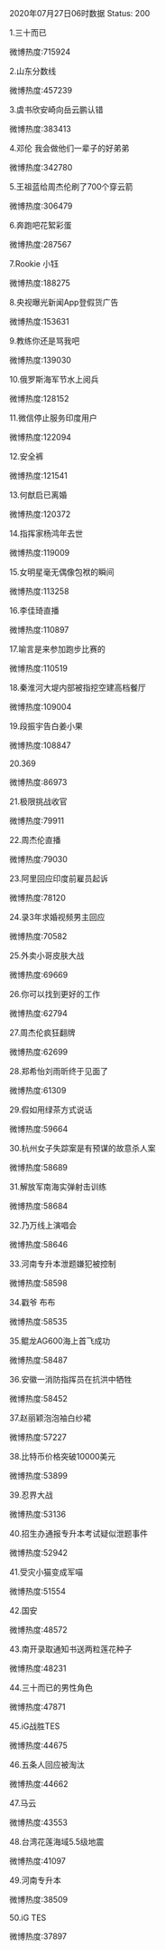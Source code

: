 2020年07月27日06时数据
Status: 200

1.三十而已

微博热度:715924

2.山东分数线

微博热度:457239

3.虞书欣安崎向岳云鹏认错

微博热度:383413

4.邓伦 我会做他们一辈子的好弟弟

微博热度:342780

5.王祖蓝给周杰伦刷了700个穿云箭

微博热度:306479

6.奔跑吧花絮彩蛋

微博热度:287567

7.Rookie 小钰

微博热度:188275

8.央视曝光新闻App登假货广告

微博热度:153631

9.教练你还是骂我吧

微博热度:139030

10.俄罗斯海军节水上阅兵

微博热度:128152

11.微信停止服务印度用户

微博热度:122094

12.安全裤

微博热度:121541

13.何猷启已离婚

微博热度:120372

14.指挥家杨鸿年去世

微博热度:119009

15.女明星毫无偶像包袱的瞬间

微博热度:113258

16.李佳琦直播

微博热度:110897

17.喻言是来参加跑步比赛的

微博热度:110519

18.秦淮河大堤内部被指挖空建高档餐厅

微博热度:109004

19.段振宇告白姜小果

微博热度:108847

20.369

微博热度:86973

21.极限挑战收官

微博热度:79911

22.周杰伦直播

微博热度:79030

23.阿里回应印度前雇员起诉

微博热度:78120

24.录3年求婚视频男主回应

微博热度:70582

25.外卖小哥皮肤大战

微博热度:69669

26.你可以找到更好的工作

微博热度:62794

27.周杰伦疯狂翻牌

微博热度:62699

28.郑希怡刘雨昕终于见面了

微博热度:61309

29.假如用绿茶方式说话

微博热度:59664

30.杭州女子失踪案是有预谋的故意杀人案

微博热度:58689

31.解放军南海实弹射击训练

微博热度:58684

32.乃万线上演唱会

微博热度:58646

33.河南专升本泄题嫌犯被控制

微博热度:58598

34.戳爷 布布

微博热度:58535

35.鲲龙AG600海上首飞成功

微博热度:58487

36.安徽一消防指挥员在抗洪中牺牲

微博热度:58452

37.赵丽颖泡泡袖白纱裙

微博热度:57227

38.比特币价格突破10000美元

微博热度:53899

39.忍界大战

微博热度:53136

40.招生办通报专升本考试疑似泄题事件

微博热度:52942

41.受灾小猫变成军喵

微博热度:51554

42.国安

微博热度:48572

43.南开录取通知书送两粒莲花种子

微博热度:48231

44.三十而已的男性角色

微博热度:47871

45.iG战胜TES

微博热度:44675

46.五条人回应被淘汰

微博热度:44662

47.马云

微博热度:43553

48.台湾花莲海域5.5级地震

微博热度:41097

49.河南专升本

微博热度:38509

50.iG TES

微博热度:37897

